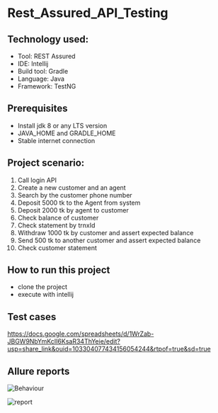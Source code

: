# Rest_Assured_API_Testing

## Technology used:

- Tool: REST Assured
- IDE: Intellij
- Build tool: Gradle
- Language: Java
- Framework: TestNG


## Prerequisites

- Install jdk 8 or any LTS version
- JAVA_HOME and GRADLE_HOME
- Stable internet connection


## Project scenario:

1. Call login API
2. Create  a new customer and an agent
3. Search by the customer phone number
4. Deposit 5000 tk to the Agent from system
5. Deposit 2000 tk by agent to customer 
6. Check balance of customer
7. Check statement by trnxId 
8. Withdraw 1000 tk by customer and assert expected balance
9. Send 500 tk to another customer and assert expected balance
10. Check customer statement

## How to run this project
- clone the project
- execute with intellij

## Test cases
https://docs.google.com/spreadsheets/d/1WrZab-JBGW9NbYmKcII6KsaR34ThYeie/edit?usp=share_link&ouid=103304077434156054244&rtpof=true&sd=true

## Allure reports

![Behaviour](https://user-images.githubusercontent.com/122162468/228738486-ed7eb6a3-59f4-4cc7-ac43-e78c0d458516.JPG)

![report](https://user-images.githubusercontent.com/122162468/228738490-30bc79e5-4697-4f97-ab24-232632c87c97.JPG)
